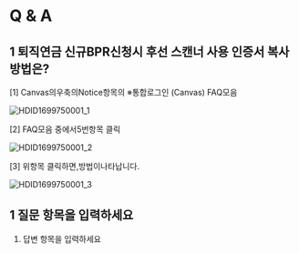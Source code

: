 # Q & A
## 1 퇴직연금 신규BPR신청시 후선 스캔너 사용 인증서 복사방법은?
[1] Canvas의우축의Notice항목의
※통합로그인
(Canvas) FAQ모음

![HDID1699750001_1](HDID1699750001_1.jpg)

[2]
FAQ모음
중에서5번항목
클릭

![HDID1699750001_2](HDID1699750001_2.jpg)

[3]
위항목
클릭하면,방법이나타납니다.

![HDID1699750001_3](HDID1699750001_3.jpg)

## 1 질문 항목을 입력하세요
1. 답변 항목을 입력하세요

